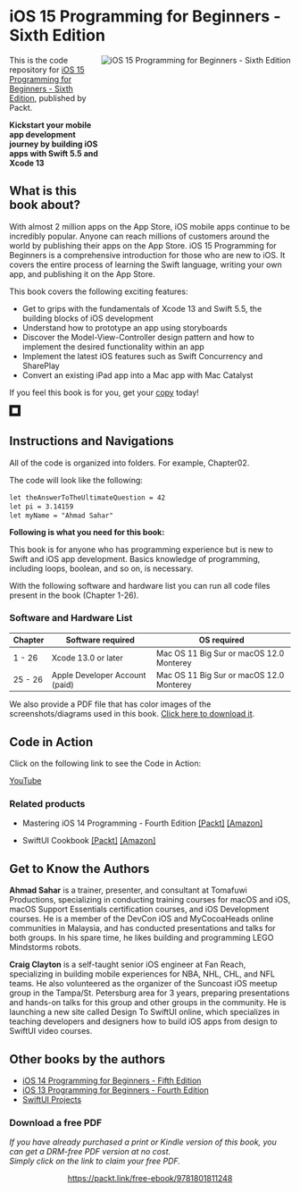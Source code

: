


# iOS 15 Programming for Beginners - Sixth Edition

<a href="https://www.packtpub.com/product/ios-15-programming-for-beginners-sixth-edition/9781801811248?utm_source=github&utm_medium=repository&utm_campaign=9781801811248"><img src="https://static.packt-cdn.com/products/9781801811248/cover/smaller" alt="iOS 15 Programming for Beginners - Sixth Edition" height="256px" align="right"></a>

This is the code repository for [iOS 15 Programming for Beginners - Sixth Edition](https://www.packtpub.com/product/ios-15-programming-for-beginners-sixth-edition/9781801811248?utm_source=github&utm_medium=repository&utm_campaign=9781801811248), published by Packt.

**Kickstart your mobile app development journey by building iOS apps with Swift 5.5 and Xcode 13**

## What is this book about?
With almost 2 million apps on the App Store, iOS mobile apps continue to be incredibly popular. Anyone can reach millions of customers around the world by publishing their apps on the App Store. iOS 15 Programming for Beginners is a comprehensive introduction for those who are new to iOS. It covers the entire process of learning the Swift language, writing your own app, and publishing it on the App Store.

This book covers the following exciting features: 
* Get to grips with the fundamentals of Xcode 13 and Swift 5.5, the building blocks of iOS development
* Understand how to prototype an app using storyboards
* Discover the Model-View-Controller design pattern and how to implement the desired functionality within an app
* Implement the latest iOS features such as Swift Concurrency and SharePlay
* Convert an existing iPad app into a Mac app with Mac Catalyst

If you feel this book is for you, get your [copy](https://www.amazon.com/dp/1801811245) today!

<a href="https://www.packtpub.com/?utm_source=github&utm_medium=banner&utm_campaign=GitHubBanner"><img src="https://raw.githubusercontent.com/PacktPublishing/GitHub/master/GitHub.png" 
alt="https://www.packtpub.com/" border="5" /></a>


## Instructions and Navigations
All of the code is organized into folders. For example, Chapter02.

The code will look like the following:
```
let theAnswerToTheUltimateQuestion = 42
let pi = 3.14159
let myName = "Ahmad Sahar"
```

**Following is what you need for this book:**

This book is for anyone who has programming experience but is new to Swift and iOS app development. Basics knowledge of programming, including loops, boolean, and so on, is necessary.

With the following software and hardware list you can run all code files present in the book (Chapter 1-26).

### Software and Hardware List

| Chapter  | Software required                   | OS required                              |
| -------- | ------------------------------------| -----------------------------------------|
| 1 - 26   | Xcode 13.0 or later                 | Mac OS 11 Big Sur or macOS 12.0 Monterey |
| 25 - 26  | Apple Developer Account (paid)      | Mac OS 11 Big Sur or macOS 12.0 Monterey |


We also provide a PDF file that has color images of the screenshots/diagrams used in this book. [Click here to download it](https://static.packt-cdn.com/downloads/9781801811248_ColorImages.pdf).

## Code in Action

Click on the following link to see the Code in Action:

[YouTube](https://bit.ly/3kdYBGc)

### Related products <Other books you may enjoy>
* Mastering iOS 14 Programming - Fourth Edition [[Packt]](https://www.packtpub.com/free-ebook/mastering-ios-14-programming-fourth-edition/9781838822842?utm_source=github&utm_medium=repository&utm_campaign=9781838822842) [[Amazon]](https://www.amazon.com/dp/1838822844)

* SwiftUI Cookbook [[Packt]](https://www.packtpub.com/product/swiftui-cookbook/9781838981860?utm_source=github&utm_medium=repository&utm_campaign=9781838981860) [[Amazon]](https://www.amazon.com/dp/1838981861)

## Get to Know the Authors
**Ahmad Sahar**
is a trainer, presenter, and consultant at Tomafuwi Productions, specializing in conducting training courses for macOS and iOS, macOS Support Essentials certification courses, and iOS Development courses. He is a member of the DevCon iOS and MyCocoaHeads online communities in Malaysia, and has conducted presentations and talks for both groups. In his spare time, he likes building and programming LEGO Mindstorms robots.

**Craig Clayton**
is a self-taught senior iOS engineer at Fan Reach, specializing in building mobile experiences for NBA, NHL, CHL, and NFL teams. He also volunteered as the organizer of the Suncoast iOS meetup group in the Tampa/St. Petersburg area for 3 years, preparing presentations and hands-on talks for this group and other groups in the community. He is launching a new site called Design To SwiftUI online, which specializes in teaching developers and designers how to build iOS apps from design to SwiftUI video courses.


## Other books by the authors
* [iOS 14 Programming for Beginners - Fifth Edition](https://www.packtpub.com/product/ios-14-programming-for-beginners-fifth-edition/9781800209749?utm_source=github&utm_medium=repository&utm_campaign=9781800209749)
* [iOS 13 Programming for Beginners - Fourth Edition](https://www.packtpub.com/product/ios-13-programming-for-beginners-fourth-edition/9781838821906?utm_source=github&utm_medium=repository&utm_campaign=9781838821906) 
* [SwiftUI Projects](https://www.packtpub.com/product/swiftui-projects/9781839214660?utm_source=github&utm_medium=repository&utm_campaign=9781839214660)

### Download a free PDF

 <i>If you have already purchased a print or Kindle version of this book, you can get a DRM-free PDF version at no cost.<br>Simply click on the link to claim your free PDF.</i>
<p align="center"> <a href="https://packt.link/free-ebook/9781801811248">https://packt.link/free-ebook/9781801811248 </a> </p>